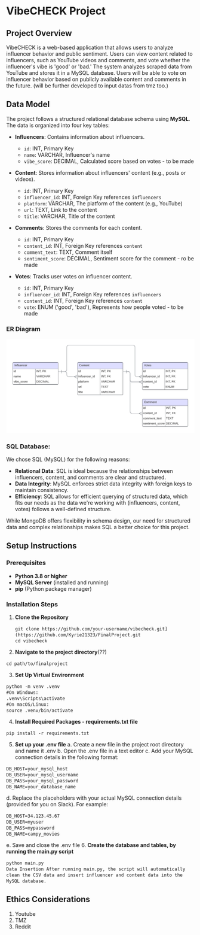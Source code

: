 # VibeCHECK Project

## Project Overview
VibeCHECK is a web-based application that allows users to analyze influencer behavior and public sentiment. Users can view content related to influencers, such as YouTube videos and comments, and vote whether the influencer's vibe is 'good' or 'bad.' The system analyzes scraped data from YouTube and stores it in a MySQL database. Users will be able to vote on influencer behavior based on publicly available content and comments in the future. (will be further developed to input datas from tmz too.)

## Data Model
The project follows a structured relational database schema using **MySQL**. The data is organized into four key tables:

- **Influencers**: Contains information about influencers.
  - `id`: INT, Primary Key
  - `name`: VARCHAR, Influencer's name
  - `vibe_score`: DECIMAL, Calculated score based on votes  -  to be made

- **Content**: Stores information about influencers' content (e.g., posts or videos).
  - `id`: INT, Primary Key
  - `influencer_id`: INT, Foreign Key references `influencers`
  - `platform`: VARCHAR, The platform of the content (e.g., YouTube)
  - `url`: TEXT, Link to the content
  - `title`: VARCHAR, Title of the content

- **Comments**: Stores the comments for each content.
  - `id`: INT, Primary Key
  - `content_id`: INT, Foreign Key references `content`
  - `comment_text`: TEXT, Comment itself
  - `sentiment_score`: DECIMAL, Sentiment score for the comment  -  ro be made

- **Votes**: Tracks user votes on influencer content.
  - `id`: INT, Primary Key
  - `influencer_id`: INT, Foreign Key references `influencers`
  - `content_id`: INT, Foreign Key references `content`
  - `vote`: ENUM ('good', 'bad'), Represents how people voted  -  to be made
 
### ER Diagram
![Database Schema](./schema.png)

### SQL Database:
We chose SQL (MySQL) for the following reasons:
- **Relational Data**: SQL is ideal because the relationships between influencers, content, and comments are clear and structured.
- **Data Integrity**: MySQL enforces strict data integrity with foreign keys to maintain consistency.
- **Efficiency**: SQL allows for efficient querying of structured data, which fits our needs as the data we're working with (influencers, content, votes) follows a well-defined structure.

While MongoDB offers flexibility in schema design, our need for structured data and complex relationships makes SQL a better choice for this project.

## Setup Instructions

### Prerequisites
- **Python 3.8 or higher**
- **MySQL Server** (installed and running)
- **pip** (Python package manager)

### Installation Steps
1. **Clone the Repository**
   ```
   git clone https://github.com/your-username/vibecheck.git](https://github.com/Kyrie21323/FinalProject.git
   cd vibecheck
   ```
2. **Navigate to the project directory**(??)
  ```
  cd path/to/finalproject
  ```
3. **Set Up Virtual Environment**
  ```
  python -m venv .venv
  #On Windows:
  .venv\Scripts\activate
  #On macOS/Linux:
  source .venv/bin/activate
  ```
4. **Install Required Packages - requirements.txt file**
  ```
  pip install -r requirements.txt
  ```
5. **Set up your .env file**
  a. Create a new file in the project root directory and name it .env
  b. Open the .env file in a text editor
  c. Add your MySQL connection details in the following format:
  ```
  DB_HOST=your_mysql_host
  DB_USER=your_mysql_username
  DB_PASS=your_mysql_password
  DB_NAME=your_database_name
  ```
  d. Replace the placeholders with your actual MySQL connection details (provided for you on Slack). For example:
  ```
  DB_HOST=34.123.45.67
  DB_USER=myuser
  DB_PASS=mypassword
  DB_NAME=campy_movies
  ```
  e. Save and close the .env file
6. **Create the database and tables, by running the main.py script**
  ```
  python main.py
  Data Insertion After running main.py, the script will automatically clean the CSV data and insert influencer and content data into the MySQL database.
  ```

## Ethics Considerations
1. Youtube
2. TMZ
3. Reddit

## 



